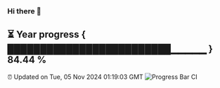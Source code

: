### Hi there 👋
⏳ Year progress { █████████████████████████▁▁▁▁▁ } 84.44 %
---
⏰ Updated on Tue, 05 Nov 2024 01:19:03 GMT
![Progress Bar CI](https://github.com/liununu/liununu/workflows/Progress%20Bar%20CI/badge.svg)
